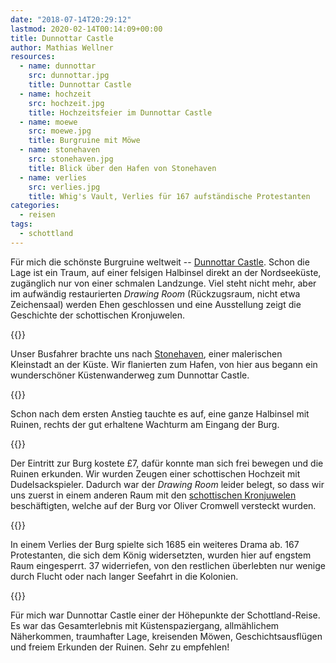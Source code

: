```yaml
---
date: "2018-07-14T20:29:12"
lastmod: 2020-02-14T00:14:09+00:00
title: Dunnottar Castle
author: Mathias Wellner
resources:
  - name: dunnottar
    src: dunnottar.jpg
    title: Dunnottar Castle
  - name: hochzeit
    src: hochzeit.jpg
    title: Hochzeitsfeier im Dunnottar Castle
  - name: moewe
    src: moewe.jpg
    title: Burgruine mit Möwe
  - name: stonehaven
    src: stonehaven.jpg
    title: Blick über den Hafen von Stonehaven
  - name: verlies
    src: verlies.jpg
    title: Whig's Vault, Verlies für 167 aufständische Protestanten
categories:
  - reisen
tags:
  - schottland
---
```

Für mich die schönste Burgruine weltweit -- [Dunnottar Castle](https://de.wikipedia.org/wiki/Dunnottar_Castle). Schon die Lage ist ein Traum, auf einer felsigen Halbinsel direkt an der Nordseeküste, zugänglich nur von einer schmalen Landzunge. Viel steht nicht mehr, aber im aufwändig restaurierten _Drawing Room_ (Rückzugsraum, nicht etwa Zeichensaal) werden Ehen geschlossen und eine Ausstellung zeigt die Geschichte der schottischen Kronjuwelen. 
<!--more-->

{{<responsive-image name="stonehaven">}}

Unser Busfahrer brachte uns nach [Stonehaven](https://de.wikipedia.org/wiki/Stonehaven), einer malerischen Kleinstadt an der Küste. Wir flanierten zum Hafen, von hier aus begann ein wunderschöner Küstenwanderweg zum Dunnottar Castle. 

{{<responsive-image name="dunnottar">}}

Schon nach dem ersten Anstieg tauchte es auf, eine ganze Halbinsel mit Ruinen, rechts der gut erhaltene Wachturm am Eingang der Burg. 

{{<responsive-image name="moewe">}}

Der Eintritt zur Burg kostete &pound;7, dafür konnte man sich frei bewegen und die Ruinen erkunden. Wir wurden Zeugen einer schottischen Hochzeit mit Dudelsackspieler. Dadurch war der _Drawing Room_ leider belegt, so dass wir uns zuerst in einem anderen Raum mit den [schottischen Kronjuwelen](https://de.wikipedia.org/wiki/Dunnottar_Castle#Die_schottischen_Kronjuwelen) beschäftigten, welche auf der Burg vor Oliver Cromwell versteckt wurden. 

{{<responsive-image name="hochzeit">}}

In einem Verlies der Burg spielte sich 1685 ein weiteres Drama ab. 167 Protestanten, die sich dem König widersetzten, wurden hier auf engstem Raum eingesperrt. 37 widerriefen, von den restlichen überlebten nur wenige durch Flucht oder nach langer Seefahrt in die Kolonien. 

{{<responsive-image name="verlies">}}

Für mich war Dunnottar Castle einer der Höhepunkte der Schottland-Reise. Es war das Gesamterlebnis mit Küstenspaziergang, allmählichem Näherkommen, traumhafter Lage, kreisenden Möwen, Geschichtsausflügen und freiem Erkunden der Ruinen. Sehr zu empfehlen!